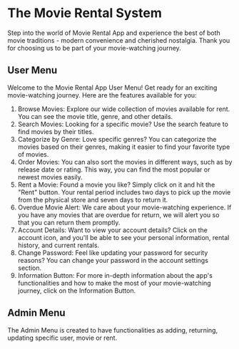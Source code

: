 # The Movie Rental System
Step into the world of Movie Rental App and experience the best of both movie traditions - modern convenience and cherished nostalgia. Thank you for choosing us to be part of your movie-watching journey. 

## User Menu
Welcome to the Movie Rental App User Menu! Get ready for an exciting movie-watching journey. Here are the features available for you:

1. Browse Movies: Explore our wide collection of movies available for rent. You can see the movie title, genre, and other details.
2. Search Movies: Looking for a specific movie? Use the search feature to find movies by their titles.
3. Categorize by Genre: Love specific genres? You can categorize the movies based on their genres, making it easier to find your favorite type of movies.
4. Order Movies: You can also sort the movies in different ways, such as by release date or rating. This way, you can find the most popular or newest movies easily.
5. Rent a Movie: Found a movie you like? Simply click on it and hit the "Rent" button. Your rental period includes two days to pick up the movie from the physical store and seven days to return it.
6. Overdue Movie Alert: We care about your movie-watching experience. If you have any movies that are overdue for return, we will alert you so that you can return them promptly.
7. Account Details: Want to view your account details? Click on the account icon, and you'll be able to see your personal information, rental history, and current rentals.
8. Change Password: Feel like updating your password for security reasons? You can change your password in the account settings section.
9. Information Button: For more in-depth information about the app's functionalities and how to make the most of your movie-watching journey, click on the Information Button.

## Admin Menu
The Admin Menu is created to have functionalities as adding, returning, updating specific user, movie or rent. 

